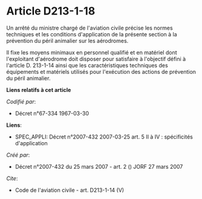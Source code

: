 # Article D213-1-18

Un arrêté du ministre chargé de l'aviation civile précise les normes techniques et les conditions d'application de la
présente section à la prévention du péril animalier sur les aérodromes. 

Il fixe les moyens minimaux en personnel qualifié et en matériel dont l'exploitant d'aérodrome doit disposer pour satisfaire
à l'objectif défini à l'article D. 213-1-14 ainsi que les caractéristiques techniques des équipements et matériels utilisés
pour l'exécution des actions de prévention du péril animalier.

**Liens relatifs à cet article**

_Codifié par_:

  - Décret n°67-334 1967-03-30

**Liens**:

  - SPEC_APPLI: Décret n°2007-432 2007-03-25 art. 5 II à IV : spécificités d'application

_Créé par_:

  - Décret n°2007-432 du 25 mars 2007 - art. 2 () JORF 27 mars 2007

_Cite_:

  - Code de l'aviation civile - art. D213-1-14 (V)
